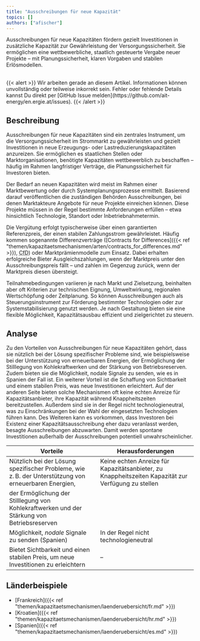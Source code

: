 ```yaml
---
title: "Ausschreibungen für neue Kapazität"
topics: []
authors: ["afischer"]
---
```


Ausschreibungen für neue Kapazitäten fördern gezielt Investitionen in zusätzliche Kapazität zur Gewährleistung der Versorgungssicherheit.
Sie ermöglichen eine wettbewerbliche, staatlich gesteuerte Vergabe neuer Projekte – mit Planungssicherheit, klaren
Vorgaben und stabilen Erlösmodellen.

<!-- more -->

<br>
{{< alert >}}
Wir arbeiten gerade an diesem Artikel. Informationen können unvollständig oder teilweise inkorrekt sein. Fehler oder fehlende Details kannst Du direkt per [GitHub Issue melden](https://github.com/ait-energy/en.ergie.at/issues).
{{< /alert >}}

## Beschreibung

Ausschreibungen für neue Kapazitäten sind ein zentrales Instrument, um die Versorgungssicherheit im Strommarkt zu gewährleisten und gezielt Investitionen in neue Erzeugungs- oder Lastreduzierungskapazitäten anzureizen. Sie ermöglichen es staatlichen Stellen oder Marktorganisationen, benötigte Kapazitäten wettbewerblich zu beschaffen – häufig im Rahmen langfristiger Verträge, die Planungssicherheit für Investoren bieten.

Der Bedarf an neuen Kapazitäten wird meist im Rahmen einer Marktbewertung oder durch Systemplanungsprozesse ermittelt. Basierend darauf veröffentlichen die zuständigen Behörden Ausschreibungen, bei denen Marktakteure Angebote für neue Projekte einreichen können. Diese Projekte müssen in der Regel bestimmte Anforderungen erfüllen – etwa hinsichtlich Technologie, Standort oder Inbetriebnahmetermin.

Die Vergütung erfolgt typischerweise über einen garantierten Referenzpreis, der einen stabilen Zahlungsstrom gewährleistet. Häufig kommen sogenannte Differenzverträge ([Contracts for Differences]({{< ref "themen/kapazitaetsmechanismen/arten/contracts_for_differences.md" >}}), <abbr title="Contract for Difference">CfD</abbr>) oder Marktprämienmodelle zum Einsatz. Dabei erhalten erfolgreiche Bieter Ausgleichszahlungen, wenn der Marktpreis unter den Ausschreibungspreis fällt – und zahlen im Gegenzug zurück, wenn der Marktpreis diesen übersteigt.

Teilnahmebedingungen variieren je nach Markt und Zielsetzung, beinhalten aber oft Kriterien zur technischen Eignung, Umweltwirkung, regionalen Wertschöpfung oder Zeitplanung. So können Ausschreibungen auch als Steuerungsinstrument zur Förderung bestimmter Technologien oder zur Systemstabilisierung genutzt werden. Je nach Gestaltung bieten sie eine flexible Möglichkeit, Kapazitätsausbau effizient und zielgerichtet zu steuern.

## Analyse

Zu den Vorteilen von Ausschreibungen für neue Kapazitäten gehört, dass sie nützlich bei der Lösung spezifischer Probleme sind, wie beispielsweise bei der Unterstützung von erneuerbaren Energien, der Ermöglichung der Stilllegung von Kohlekraftwerken und der Stärkung von Betriebsreserven. Zudem bieten sie die Möglichkeit, nodale Signale zu senden, wie es in Spanien der Fall ist. Ein weiterer Vorteil ist die Schaffung von Sichtbarkeit und einem stabilen Preis, was neue Investitionen erleichtert. Auf der anderen Seite bieten solche Mechanismen oft keine echten Anreize für Kapazitätsanbieter, ihre Kapazität während Knappheitszeiten bereitzustellen. Außerdem sind sie in der Regel nicht technologieneutral, was zu Einschränkungen bei der Wahl der eingesetzten Technologien führen kann. Des Weiteren kann es vorkommen, dass Investoren bei Existenz einer Kapazitätsausschreibung eher dazu veranlasst werden, besagte Ausschreibungen abzuwarten. Damit werden spontane Investitionen außerhalb der Ausschreibungen potentiell unwahrscheinlicher.

| **Vorteile**                                                                                                                         | **Herausforderungen**                                                                                      |
|--------------------------------------------------------------------------------------------------------------------------------------|-------------------------------------------------------------------------------------------------------------|
| Nützlich bei der Lösung spezifischer Probleme, wie z. B. der Unterstützung von erneuerbaren Energien,                               | Keine echten Anreize für Kapazitätsanbieter, zu Knappheitszeiten Kapazität zur Verfügung zu stellen         |
| der Ermöglichung der Stilllegung von Kohlekraftwerken und der Stärkung von Betriebsreserven                                         |                                                                                                             |
| Möglichkeit, *nodale* Signale zu senden (Spanien)                                                                                   | In der Regel nicht technologieneutral                                                                      |
| Bietet Sichtbarkeit und einen stabilen Preis, um neue Investitionen zu erleichtern                                                 | –                                                                                                           |

## Länderbeispiele

- [Frankreich]({{< ref "themen/kapazitaetsmechanismen/laenderuebersicht/fr.md" >}})
- [Kroatien]({{< ref "themen/kapazitaetsmechanismen/laenderuebersicht/hr.md" >}})
- [Spanien]({{< ref "themen/kapazitaetsmechanismen/laenderuebersicht/es.md" >}})
